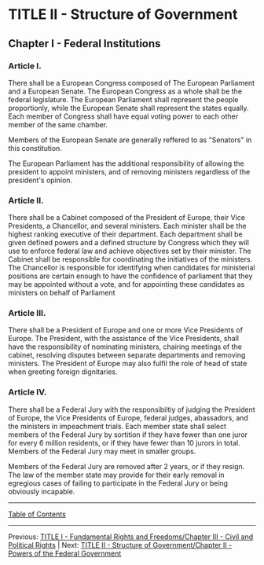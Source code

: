 # TITLE II - Structure of Government

## Chapter I - Federal Institutions

### Article I. 
There shall be a European Congress composed of The European Parliament and a European Senate. The European Congress as a whole shall be the federal legislature. The European Parliament shall represent the people proportionly, while the European Senate shall represent the states equally. Each member of Congress shall have equal voting power to each other member of the same chamber. 

Members of the European Senate are generally reffered to as "Senators" in this constitution.

The European Parliament has the additional responsibility of allowing the president to appoint ministers, and of removing ministers regardless of the president's opinion.

### Article II.
There shall be a Cabinet composed of the President of Europe, their Vice Presidents, a Chancellor, and several ministers. Each minister shall be the highest ranking executive of their department. Each department shall be given defined powers and a defined structure by Congress which they will use to enforce federal law and achieve objectives set by their minister. The Cabinet shall be responsible for coordinating the initiatives of the ministers. The Chancellor is responsible for identifying when candidates for ministerial positions are certain enough to have the confidence of parliament that they may be appointed without a vote, and for appointing these candidates as ministers on behalf of Parliament

### Article III.
There shall be a President of Europe and one or more Vice Presidents of Europe. The President, with the assistance of the Vice Presidents, shall have the responsibility of nominating ministers, chairing meetings of the cabinet, resolving disputes between separate departments and removing ministers. The President of Europe may also fulfil the role of head of state when greeting foreign dignitaries.

### Article IV.
There shall be a Federal Jury with the responsibiltiy of judging the President of Europe, the Vice Presidents of Europe, federal judges, abassadors, and the ministers in impeachment trials. Each member state shall select members of the Federal Jury by sortition if they have fewer than one juror for every 6 million residents, or if they have fewer than 10 jurors in total. Members of the Federal Jury may meet in smaller groups.

Members of the Federal Jury are removed after 2 years, or if they resign. The law of the member state may provide for their early removal in egregious cases of failing to participate in the Federal Jury or being obviously incapable.

---

[Table of Contents](TABLE_OF_CONTENTS.md)

---
Previous: [TITLE I - Fundamental Rights and Freedoms/Chapter III - Civil and Political Rights](TITLE_1_CH_3.md) | Next: [TITLE II - Structure of Government/Chapter II - Powers of the Federal Government](TITLE_2_CH_2.md)
